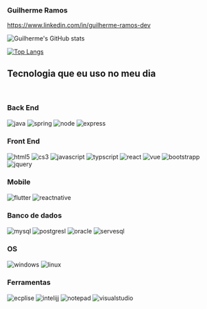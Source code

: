 
### Guilherme Ramos 

https://www.linkedin.com/in/guilherme-ramos-dev

![Guilherme's GitHub stats](https://github-readme-stats.vercel.app/api?username=gramos-neves&show_icons=true&theme=radical)

[![Top Langs](https://github-readme-stats.vercel.app/api/top-langs/?username=gramos-neves&langs_count=5)](https://github.com/gramos-neves/github-readme-stats)

## Tecnologia que eu uso no meu dia

<div style="display: inline_block"></br>
    <h3> Back End </h3>
    <img align="center" alt="java" src="https://img.shields.io/badge/Java-ED8B00?style=for-the-badge&logo=java&logoColor=white" ></img>
     <img align="center" alt="spring" src="https://img.shields.io/badge/Spring-6DB33F?style=for-the-badge&logo=spring&logoColor=white" ></img>
    <img align="center" alt="node" src="https://img.shields.io/badge/Node.js-43853D?style=for-the-badge&logo=node.js&logoColor=white" ></img>
    <img align="center" alt="express" src="https://img.shields.io/badge/Express.js-404D59?style=for-the-badge" ></img>
    </br>
    <h3> Front End </h3>
     <img align="center" alt="html5" src="https://img.shields.io/badge/HTML5-E34F26?style=for-the-badge&logo=html5&logoColor=white" ></img>
    <img align="center" alt="cs3" src="https://img.shields.io/badge/CSS3-1572B6?style=for-the-badge&logo=css3&logoColor=white" ></img>
     <img align="center" alt="javascript" src="https://img.shields.io/badge/JavaScript-323330?style=for-the-badge&logo=javascript&logoColor=F7DF1E" ></img>
      <img align="center" alt="typscript" src="https://img.shields.io/badge/TypeScript-007ACC?style=for-the-badge&logo=typescript&logoColor=white" ></img>
        <img align="center" alt="react" src="https://img.shields.io/badge/React-20232A?style=for-the-badge&logo=react&logoColor=61DAFB" ></img>
         <img align="center" alt="vue" src="https://img.shields.io/badge/Vue.js-35495E?style=for-the-badge&logo=vue.js&logoColor=4FC08D" ></img>
          <img align="center" alt="bootstrapp" src="https://img.shields.io/badge/Bootstrap-563D7C?style=for-the-badge&logo=bootstrap&logoColor=white" ></img>
          <img align="center" alt="jquery" src="https://img.shields.io/badge/jQuery-0769AD?style=for-the-badge&logo=jquery&logoColor=white" ></img></br>
          <h3> Mobile </h3> 
          <img align="center" alt="flutter" src="https://img.shields.io/badge/Flutter-02569B?style=for-the-badge&logo=flutter&logoColor=white" ></img>
          <img align="center" alt="reactnative" src="https://img.shields.io/badge/React_Native-20232A?style=for-the-badge&logo=react&logoColor=61DAFB" ></img></br>
          <h3> Banco de dados </h3> 
          <img align="center" alt="mysql" src="https://img.shields.io/badge/MySQL-005C84?style=for-the-badge&logo=mysql&logoColor=white" ></img>
          <img align="center" alt="postgresl" src="https://img.shields.io/badge/PostgreSQL-316192?style=for-the-badge&logo=postgresql&logoColor=white" ></img>
          <img align="center" alt="oracle" src="https://img.shields.io/badge/Oracle-F80000?style=for-the-badge&logo=Oracle&logoColor=white" ></img>
          <img align="center" alt="servesql" src="https://img.shields.io/badge/Microsoft%20SQL%20Server-CC2927?style=for-the-badge&logo=microsoft%20sql%20server&logoColor=white"></img></br>
<div>
<div style="display: inline_block">
         <h3> OS </h3> 
         <img align="center" alt="windows" src="https://img.shields.io/badge/Windows-0078D6?style=for-the-badge&logo=windows&logoColor=white" ></img>
          <img align="center" alt="linux" src="https://img.shields.io/badge/Linux-FCC624?style=for-the-badge&logo=linux&logoColor=black" ></img>
<div>
    <div style="display: inline_block">
          <h3> Ferramentas </h3> 
          <img align="center" alt="ecplise" src="https://img.shields.io/badge/Eclipse-2C2255?style=for-the-badge&logo=eclipse&logoColor=white" ></img>
          <img align="center" alt="intelijj" src="https://img.shields.io/badge/IntelliJ_IDEA-000000.svg?style=for-the-badge&logo=intellij-idea&logoColor=white" ></img>
          <img align="center" alt="notepad" src="https://img.shields.io/badge/Notepad++-90E59A.svg?style=for-the-badge&logo=notepad%2B%2B&logoColor=black" ></img>
      <img align="center" alt="visualstudio" src="https://img.shields.io/badge/Visual_Studio_Code-0078D4?style=for-the-badge&logo=visual%20studio%20code&logoColor=white"></img>
<div>
    
    
